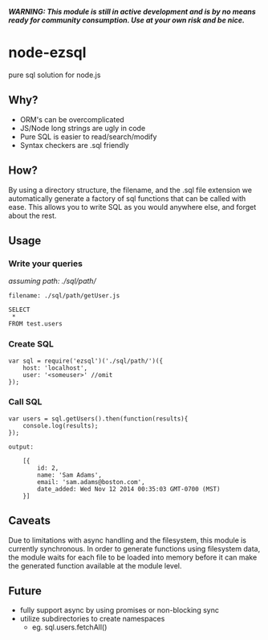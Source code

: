 __*WARNING: This module is still in active development and is by no means ready for community consumption. Use at your own risk and be nice.*__

node-ezsql
==========

pure sql solution for node.js

Why?
----

 - ORM's can be overcomplicated
 - JS/Node long strings are ugly in code
 - Pure SQL is easier to read/search/modify
 - Syntax checkers are .sql friendly

How?
----
By using a directory structure, the filename, and the .sql file extension we automatically generate a factory of sql functions that can be called with ease. This allows you to write SQL as you would anywhere else, and forget about the rest.


Usage
-----

### Write your queries
*assuming path: ./sql/path/*

    filename: ./sql/path/getUser.js

    SELECT
     *
    FROM test.users

### Create SQL

    var sql = require('ezsql')('./sql/path/')({
        host: 'localhost',
        user: '<someuser>' //omit
    });

### Call SQL

    var users = sql.getUsers().then(function(results){
        console.log(results);
    });

    output:

        [{
            id: 2,
            name: 'Sam Adams',
            email: 'sam.adams@boston.com',
            date_added: Wed Nov 12 2014 00:35:03 GMT-0700 (MST)
        }]

Caveats
-------
Due to limitations with async handling and the filesystem, this module is currently synchronous. In order to generate functions using filesystem data, the module waits for each file to be loaded into memory before it can make the generated function available at the module level.

Future
------
- fully support async by using promises or non-blocking sync
- utilize subdirectories to create namespaces
    - eg. sql.users.fetchAll()
